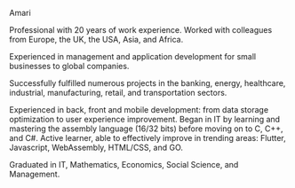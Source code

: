 Amari

Professional with 20 years of work experience.
Worked with colleagues from Europe, the UK, the USA, Asia, and Africa.

Experienced in management and application development for small businesses to global companies.

Successfully fulfilled numerous projects in the banking, energy, healthcare, industrial, manufacturing, retail, and transportation sectors.

Experienced in back, front and mobile development: from data storage optimization to user experience improvement. 
Began in IT by learning and mastering the assembly language (16/32 bits) before moving on to C, C++, and C#. Active learner, able to effectively improve in trending areas: Flutter, Javascript, WebAssembly, HTML/CSS, and GO.

Graduated in IT, Mathematics, Economics, Social Science, and Management.

<!---
Amari-Mecheri/Amari-Mecheri is a ✨ special ✨ repository because its `README.md` (this file) appears on your GitHub profile.
You can click the Preview link to take a look at your changes.
--->
